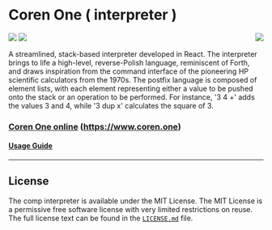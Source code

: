 # Coren One ( interpreter )

<img src="https://raw.githubusercontent.com/usefulmove/comp/main/assets/system-preferences-icon-64x64.png" align="right"/>

![](https://img.shields.io/badge/stable-0.0.10-success?style=for-the-badge)
![](https://img.shields.io/badge/license-MIT-informational?style=for-the-badge)

A streamlined, stack-based interpreter developed in React. The interpreter brings to life a high-level, reverse-Polish language, reminiscent of Forth, and draws inspiration from the command interface of the pioneering HP scientific calculators from the 1970s. The postfix language is composed of element lists, with each element representing either a value to be pushed onto the stack or an operation to be performed. For instance, '3 4 +' adds the values 3 and 4, while '3 dup x' calculates the square of 3.

### [Coren One online](https://www.coren.one) (https://www.coren.one)

#### [Usage Guide](https://github.com/usefulmove/coren/blob/main/USAGE.md)

---

## License
The comp interpreter is available under the MIT License. The MIT License is a permissive free software license with very limited restrictions on reuse. The full license text can be found in the [`LICENSE.md`][2] file.

[1]: ./USAGE.md
[2]: ./LICENSE
[3]: https://github.com/usefulmove/coren/issues
[4]: https://github.com/usefulmove/coren/labels/feature%20request
